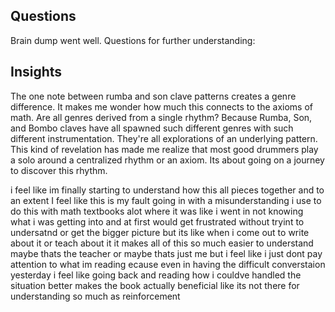## Questions

Brain dump went well. Questions for further understanding:

## Insights

The one note between rumba and son clave patterns creates a genre difference.
It makes me wonder how much this connects to the axioms of math. Are all genres
derived from a single rhythm? Because Rumba, Son, and Bombo claves have all
spawned such different genres with such different instrumentation. They're all
explorations of an underlying pattern. This kind of revelation has made me
realize that most good drummers play a solo around a centralized rhythm or an
axiom. Its about going on a journey to discover this rhythm.

i feel like im finally starting to understand how this all pieces together and
to an extent I feel like this is my fault going in with a misunderstanding i
use to do this with math textbooks alot where it was like i went in not knowing
what i was getting into and at first would get frustrated without tryint to
undersatnd or get the bigger picture but its like when i come out to write
about it or teach about it it makes all of this so much easier to understand
maybe thats the teacher or maybe thats just me but i feel like i just dont pay
attention to what im reading ecause even in having the difficult converstaion
yesterday i feel like going back and reading how i couldve handled the
situation better makes the book actually beneficial like its not there for
understanding so much as reinforcement

